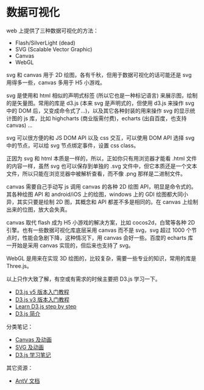 # 数据可视化

web 上提供了三种数据可视化的方法：

- Flash/SilverLight (dead)
- SVG (Scalable Vector Graphic)
- Canvas
- WebGL

svg 和 canvas 用于 2D 绘图，各有千秋，但用于数据可视化的话可能还是 svg 用得多一些，canvas 多用于 H5 小游戏。

svg 是使用和 html 相似的声明式标签 (所以它也是一种标记语言) 来展示图，绘制的是矢量图。常用的库是 d3.js (本来 svg 是声明式的，但使用 d3.js 来操作 svg 中的 DOM 后，又变成命令式了...)，以及其它各种封装的用来操作 svg 的显示统计图的 js 库，比如 highcharts (商业版需付费)，echarts (出自百度，也支持 canvas) ...

svg 可以很方便的和 JS DOM API 以及 css 交互，可以使用 DOM API 选择 svg 中的节点，可以给 svg 节点绑定事件，设置 css class。

正因为 svg 和 html 本质是一样的，所以，正如你只有用浏览器才能看 .html 文件的内容一样，虽然 svg 也可以保存到单独的 .svg 文件中，但它本质还是一个文本文件，所以只能在浏览览器中被解析查看，而不像 .png 那样是二进制文件。

canvas 需要自己手动写 js 调用 canvas 的各种 2D 绘图 API，明显是命令式的。其各种绘图 API 和 android/iOS 上的绘图，windows 上的 GDI 绘图都大同小异，其实只要是绘制 2D 图，其概念和 API 都差不多是相同的。在 canvas 上绘制出来的位图，放大会失真。

canvas 取代 flash 成为 H5 小游戏的解决方案，比如 cocos2d，白鹭等各种 2D 引擎。也有一些数据可视化库底层采用 canvas 而不是 svg，svg 超过 1000 个节点时，性能会急剧下降，这种情况下，用 canvas 会好一些。百度的 echarts 库一开始是采用 canvas 实现的，但后来也支持了 svg。

WebGL 是用来在实现 3D 绘图的，比较复杂，需要一些专业的知识，常用的库是 Three.js。

以上只作大致了解，有空或有需求的时候主要把 D3.js 学习一下。

- [D3.js v5 版本入门教程](https://blog.csdn.net/qq_34414916/article/category/7608878)
- [D3.js v3 版本入门教程](http://wiki.jikexueyuan.com/project/d3wiki/)
- [Learn D3.js step by step](https://www.d3indepth.com/)
- [D3.js 简介](https://github.com/ssthouse/ssthouse-blog/blob/master/d3-guide/d3_roadmap_cn.md)

分类笔记：

- [Canvas 及动画](../code/visualize/canvas-and-animation/README.md)
- [SVG 及动画](../code/visualize/svg-and-animation/README.md)
- [D3.js 学习笔记](../code/visualize/d3/README.md)

其它资源：

- [AntV 文档](https://www.yuque.com/antv)

